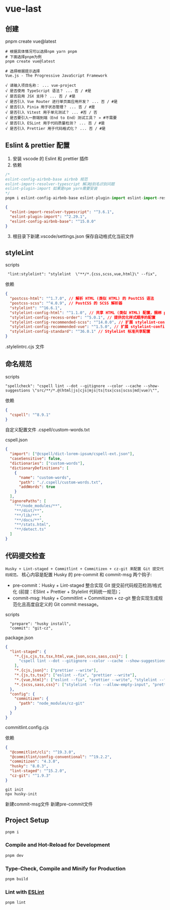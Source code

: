 # vue-last

## 创建

pnpm create vue@latest

```shell
# 根据具体情况可以选择npm yarn pnpm
# 下面选择pnpm为例
pnpm create vue@latest

# 选择根据提示选择
Vue.js - The Progressive JavaScript Framework

√ 请输入项目名称： ... vue-project
√ 是否使用 TypeScript 语法？ ... 否 / #是
√ 是否启用 JSX 支持？ ... 否 / #是
√ 是否引入 Vue Router 进行单页面应用开发？ ... 否 / #是
√ 是否引入 Pinia 用于状态管理？ ... 否 / #是
√ 是否引入 Vitest 用于单元测试？ ... #否 / 否
√ 是否要引入一款端到端（End to End）测试工具？ » #不需要
√ 是否引入 ESLint 用于代码质量检测？ ... 否 / #是
√ 是否引入 Prettier 用于代码格式化？ ... 否 / #是

```

## Eslint & prettier 配置

1. 安装 vscode 的 Eslint 和 prettier 插件
2. 依赖

```js
/*
eslint-config-airbnb-base airbnb 规范
eslint-import-resolver-typescript 解决@别名识别问题
eslint-plugin-import 如果是npm yarn需要安装
*/
pnpm i eslint-config-airbnb-base eslint-plugin-import eslint-import-resolver-typescript  -D

```

```json
{
  "eslint-import-resolver-typescript": "^3.6.1",
  "eslint-plugin-import": "^2.29.1",
  "eslint-config-airbnb-base": "^15.0.0"
}
```

3. 根目录下新建.vscode/settings.json 保存自动格式化当前文件

## styleLint

scripts

```shell
 "lint:stylelint": "stylelint  \"**/*.{css,scss,vue,html}\" --fix",
```

依赖

```json
{
  "postcss-html": "^1.7.0", // 解析 HTML (类似 HTML) 的 PostCSS 语法
  "postcss-scss": "^4.0.9", // PostCSS 的 SCSS 解析器
  "stylelint": "^16.6.1",
  "stylelint-config-html": "^1.1.0", // 共享 HTML (类似 HTML) 配置，捆绑 postcss-html 并对其进行配置
  "stylelint-config-recess-order": "^5.0.1", // 提供优化样式顺序的配置
  "stylelint-config-recommended-scss": "^14.0.0", // 扩展 stylelint-config-recommended 共享配置并为 SCSS 配置其规则
  "stylelint-config-recommended-vue": "^1.5.0", // 扩展 stylelint-config-recommended 共享配置并为 Vue 配置其规则
  "stylelint-config-standard": "^36.0.1" // Stylelint 标准共享配置
}
```

.stylelintrc.cjs 文件

## 命名规范

scripts

```shell
"spellcheck": "cspell lint --dot --gitignore --color --cache --show-suggestions \"src/**/*.@(html|js|cjs|mjs|ts|tsx|css|scss|md|vue)\"",
```

依赖

```json
{
  "cspell": "^8.9.1"
}
```

自定义配置文件
.cspell/custom-words.txt

cspell.json

```json
{
  "import": ["@cspell/dict-lorem-ipsum/cspell-ext.json"],
  "caseSensitive": false,
  "dictionaries": ["custom-words"],
  "dictionaryDefinitions": [
    {
      "name": "custom-words",
      "path": "./.cspell/custom-words.txt",
      "addWords": true
    }
  ],
  "ignorePaths": [
    "**/node_modules/**",
    "**/dist/**",
    "**/lib/**",
    "**/docs/**",
    "**/stats.html",
    "**/detect.ts"
  ]
}
```

## 代码提交检查

`Husky + Lint-staged + Commitlint + Commitizen + cz-git 来配置 Git 提交代码规范。`
核心内容是配置 Husky 的 pre-commit 和 commit-msg 两个钩子:

- pre-commit：Husky + Lint-staged 整合实现 Git 提交前代码规范检测/格式化 (前提：ESlint + Prettier + Stylelint 代码统一规范)；
- commit-msg: Husky + Commitlint + Commitizen + cz-git 整合实现生成规范化且高度自定义的 Git commit message。

scripts

```shell
  "prepare": "husky install",
  "commit": "git-cz",
```

package.json

```json
{
  "lint-staged": {
    "*.{js,cjs,ts,tsx,html,vue,json,scss,sass,css}": [
      "cspell lint --dot --gitignore --color --cache --show-suggestions --no-must-find-files"
    ],
    "*.{cjs,json}": ["prettier --write"],
    "*.{js,ts,tsx}": ["eslint --fix", "prettier --write"],
    "*.{vue,html}": ["eslint --fix", "prettier --write", "stylelint --fix --allow-empty-input"],
    "*.{scss,sass,css}": ["stylelint --fix --allow-empty-input", "prettier --write"]
  },
  "config": {
    "commitizen": {
      "path": "node_modules/cz-git"
    }
  }
}
```

commitlint.config.cjs

依赖

```json
{
  "@commitlint/cli": "^19.3.0",
  "@commitlint/config-conventional": "^19.2.2",
  "commitizen": "4.3.0",
  "husky": "8.0.3",
  "lint-staged": "^15.2.0",
  "cz-git": "^1.9.3"
}
```

```shell
git init
npx husky-init
```

新建commit-msg文件
新建pre-commit文件

## Project Setup

```sh
pnpm i
```

### Compile and Hot-Reload for Development

```sh
pnpm dev
```

### Type-Check, Compile and Minify for Production

```sh
pnpm build
```

### Lint with [ESLint](https://eslint.org/)

```sh
pnpm lint
```
